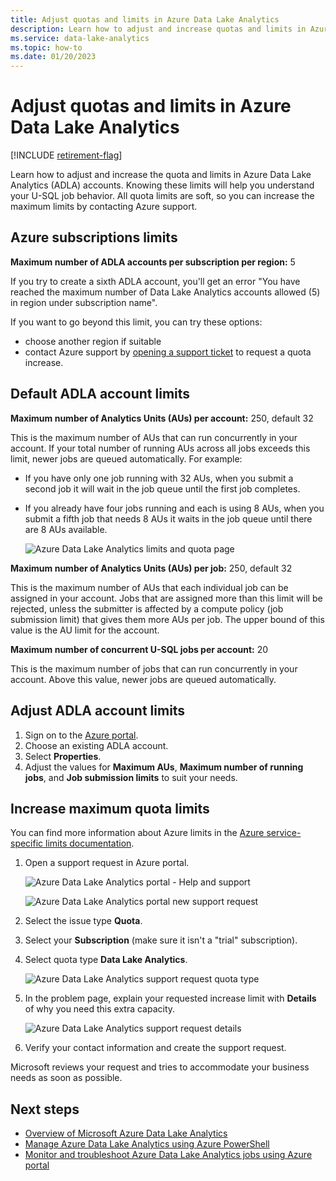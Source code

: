 ```yaml
---
title: Adjust quotas and limits in Azure Data Lake Analytics
description: Learn how to adjust and increase quotas and limits in Azure Data Lake Analytics (ADLA) accounts.
ms.service: data-lake-analytics
ms.topic: how-to
ms.date: 01/20/2023
---
```


# Adjust quotas and limits in Azure Data Lake Analytics

[!INCLUDE [retirement-flag](includes/retirement-flag.md)]

Learn how to adjust and increase the quota and limits in Azure Data Lake Analytics (ADLA) accounts. Knowing these limits will help you understand your U-SQL job behavior. All quota limits are soft, so you can increase the maximum limits by contacting Azure support.

## Azure subscriptions limits

**Maximum number of ADLA accounts per subscription per region:**  5

If you try to create a sixth ADLA account, you'll get an error "You have reached the maximum number of Data Lake Analytics accounts allowed (5) in region under subscription name".

If you want to go beyond this limit, you can try these options:

- choose another region if suitable
- contact Azure support by [opening a support ticket](#increase-maximum-quota-limits) to request a quota increase.

## Default ADLA account limits

**Maximum number of Analytics Units (AUs) per account:** 250, default 32

This is the maximum number of AUs that can run concurrently in your account. If your total number of running AUs across all jobs exceeds this limit, newer jobs are queued automatically. For example:

- If you have only one job running with 32 AUs, when you submit a second job it will wait in the job queue until the first job completes.
- If you already have four jobs running and each is using 8 AUs, when you submit a fifth job that needs 8 AUs it waits in the job queue until there are 8 AUs available.

    ![Azure Data Lake Analytics limits and quota page](./media/data-lake-analytics-quota-limits/adjust-quota-limits.png)

**Maximum number of Analytics Units (AUs) per job:** 250, default 32

This is the maximum number of AUs that each individual job can be assigned in your account. Jobs that are assigned more than this limit will be rejected, unless the submitter is affected by a compute policy (job submission limit) that gives them more AUs per job. The upper bound of this value is the AU limit for the account.

**Maximum number of concurrent U-SQL jobs per account:** 20

This is the maximum number of jobs that can run concurrently in your account. Above this value, newer jobs are queued automatically.

## Adjust ADLA account limits

1. Sign on to the [Azure portal](https://portal.azure.com).
2. Choose an existing ADLA account.
3. Select **Properties**.
4. Adjust the values for **Maximum AUs**, **Maximum number of running jobs**, and **Job submission limits** to suit your needs.

## Increase maximum quota limits

You can find more information about Azure limits in the [Azure service-specific limits documentation](../azure-resource-manager/management/azure-subscription-service-limits.md#data-lake-analytics-limits).

1. Open a support request in Azure portal.

   ![Azure Data Lake Analytics portal - Help and support](./media/data-lake-analytics-quota-limits/data-lake-analytics-quota-help-support.png)

   ![Azure Data Lake Analytics portal new support request](./media/data-lake-analytics-quota-limits/data-lake-analytics-quota-support-request.png)

2. Select the issue type **Quota**.

3. Select your **Subscription** (make sure it isn't a "trial" subscription).

4. Select quota type **Data Lake Analytics**.

   ![Azure Data Lake Analytics support request quota type](./media/data-lake-analytics-quota-limits/data-lake-analytics-quota-support-request-basics.png)

5. In the problem page, explain your requested increase limit with **Details** of why you need this extra capacity.

   ![Azure Data Lake Analytics support request details](./media/data-lake-analytics-quota-limits/data-lake-analytics-quota-support-request-details.png)

6. Verify your contact information and create the support request.

Microsoft reviews your request and tries to accommodate your business needs as soon as possible.

## Next steps

- [Overview of Microsoft Azure Data Lake Analytics](data-lake-analytics-overview.md)
- [Manage Azure Data Lake Analytics using Azure PowerShell](data-lake-analytics-manage-use-powershell.md)
- [Monitor and troubleshoot Azure Data Lake Analytics jobs using Azure portal](data-lake-analytics-monitor-and-troubleshoot-jobs-tutorial.md)
